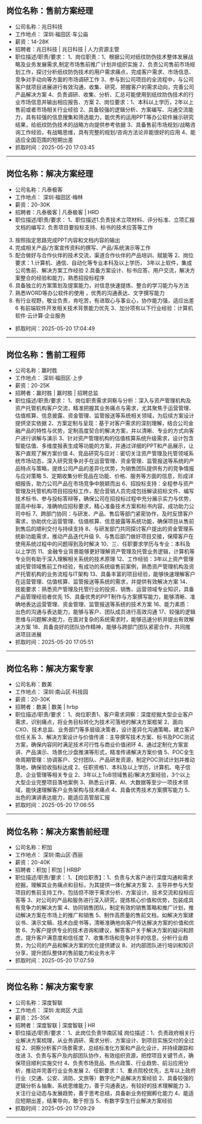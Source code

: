 ## 岗位名称：售前方案经理
- 公司名称：兆日科技
- 工作地点： 深圳·福田区·车公庙 
- 薪资：14-28K
- 招聘者：兆日科技 | 兆日科技 | 人力资源主管
- 职位描述/职责/要求：
1、岗位职责：1、根据公司对纸纹防伪技术整体发展战略及业务发展需求,制定市场售前推广计划并组织实施
2、负责公司售前市场规划工作，探讨分析纸纹防伪技术的用户需求痛点，完成客户需求、市场信息、竞争对手动向等方面的市场调研工作
3、参与到公司项目的全流程中，与公司客户就项目进展进行有效沟通，收集、研究、把握客户的需求动向，完善公司产品解决方案
4、负责调研、收集、分析、汇总可能使用到纸纹防伪技术的行业市场信息并输出相应报告、方案
2、岗位要求：1、本科以上学历，2年以上售前或者市场相关行业经验
2、具备较强的逻辑分析、方案编写、沟通交流能力，具有较强的信息搜集和筛选能力，能优秀的运用PPT等办公软件展示研究结果，给纸纹防伪技术的战略方向提供参考依据
3、具备售前市场规划/战略咨询工作经验，有战略思维，具有完整的规划/咨询方法论并能很好的应用
4、能适应全国范围的短期出差
- 抓取时间：2025-05-20 17:03:45
---

## 岗位名称：解决方案经理
- 公司名称：凡泰极客
- 工作地点： 深圳·福田区·梅林 
- 薪资：20-30K
- 招聘者：凡泰极客 | 凡泰极客 | HRD
- 职位描述/职责/要求：
1、职位描述1.负责技术立项材料、评分标准、立项汇报文档的编写2. 负责项目要投标支持、标书的技术应答等工作
3. 按照指定思路完成PPT内容和文档内容的输出
4. 完成相关产品/方案宣传资料的撰写、产品/系统演示等工作
5. 配合做好与合作伙伴的技术交流，渠道合作伙伴的产品培训、赋能等
2、岗位要求：1.计算机、通信、自动化等专业本科及以上学历， 3年以上软件，集成公司售前、解决方案工作经验
2.具备方案设计、标书应答、用户交流，解决方案整合的经验和能力，熟悉招投标程序
3. 具备独立的方案策划及提案能力，对信息快速提炼、整合的学习能力与方法
4. 熟悉WORD等办公软件的使用 ，优秀的沟通表达、文字撰写能力
5. 有行业视野，敬业负责，肯吃苦，有进取心与事业心，协作能力强，适应出差6 有前端软件开发相关技术背景能力优先
3、加分项有以下行业经验：计算机软件·云计算·企业服务
- 抓取时间：2025-05-20 17:04:49
---

## 岗位名称：售前工程师
- 公司名称：赢时胜
- 工作地点： 深圳·福田区·上步 
- 薪资：20-25K
- 招聘者：赢时胜 | 赢时胜 | 招聘总监
- 职位描述/职责/要求：
1、‌岗位职责‌‌需求洞察与分析‌：深入与资产管理机构及资产托管机构客户交流，精准把握其业务痛点与需求，尤其聚焦于运营管理、估值核算、信息披露、资金管理、监管报送等系统相关领域，为后续方案设计提供坚实依据
2、‌方案定制与呈现‌：基于对客户需求的深刻理解，结合公司金融产品的特性与优势，定制高度契合的解决方案，并以清晰、专业的方式向客户进行讲解与演示
3、针对资产管理机构的估值核算系统升级需求，设计包含智能估值、多维度报表生成等功能的方案，并通过详细的PPT和产品展示，让客户直观了解方案价值
4、‌竞品研究与应对‌：密切关注资产管理及托管领域系统市场动态，深入研究竞争对手在运营管理、资金管理、监管报送等系统的产品特点与策略，提炼公司产品的差异化优势，为销售团队提供有力的竞争情报与应对策略
5、定期收集分析竞品在功能、价格、服务等方面的信息，形成详细报告，助力公司产品在市场竞争中脱颖而出
6、‌招投标支持‌：全程参与资产管理及托管机构项目招投标工作，配合营销人员完成包括解读招标文件、编写技术标书、参与投标答辩等，确保公司在招投标过程中充分展示实力与优势，提高中标率，准确响应招标要求，精心准备技术方案和标书内容，成功助力公司中标
7、‌跨部门协同‌：与研发、产品、售后等部门紧密协作，及时反馈客户需求，协助优化运营管理、估值核算、信息披露等系统功能，确保项目从售前到售后的顺利交付与持续支持
8、与研发部门共同探讨客户提出的资金管理系统新功能需求，推动产品迭代升级
9、与售后部门做好项目交接，保障客户在使用系统过程中的问题得到及时解决
10、‌三、任职要求‌‌学历与专业‌：本科及以上学历
11、金融专业背景能够更好理解资产管理及托管业务逻辑，计算机等专业则有助于深入理解相关系统的技术原理
12、‌工作经验‌：3年以上资产管理或托管领域售前工作经验，有成功的系统级售前案例，熟悉资产管理机构及资产托管机构的业务流程与IT架构
13、具备丰富的项目经验，能够快速理解客户在运营管理、估值核算、监管报送等系统的需求，并提供有效解决方案
14、‌技能要求‌：熟悉资产管理及托管行业的投资、销售、运营领域专业知识，具备产品管理经验者优先
15、具备优秀的PPT制作与方案撰写能力，能够清晰、准确地表达运营管理、资金管理、监管报送等系统的技术方案
16、‌能力素质‌：出色的沟通与表达能力，能够与客户、团队成员进行高效沟通
17、较强的逻辑思维与问题解决能力，在面对复杂的系统需求时，能够迅速分析并提出有效解决方案
18、具备良好的团队协作精神，能够与跨部门团队紧密合作，共同推进项目进展
- 抓取时间：2025-05-20 17:05:51
---

## 岗位名称：解决方案专家
- 公司名称：数美
- 工作地点： 深圳·南山区·科技园 
- 薪资：20-30K
- 招聘者：数美 | 数美 | hrbp
- 职位描述/职责/要求：
1、岗位职责1、客户需求洞察：深度挖掘大型企业客户需求，识别痛点，将业务目标转化为技术可落地的解决方案框架
2、面向CXO、技术总监、业务部门等多层级决策者，设计差异化沟通策略，建立客户信任关系
3、解决方案设计与价值传递：主导撰写技术方案、标书及POC测试方案，确保内容同时满足技术可行性与商业价值闭环
4、通过定制化方案宣讲、产品演示、场景化沙盘推演等形式，精准传递解决方案价值
5、POC全生命周期管理：协调客户、交付团队、产品研发资源，制定POC测试计划并推动落地，确保验收指标达成
2、任职资格1、本科及以上学历，计算机、电子信息、企业管理等相关专业
2、3年以上ToB领域售前/解决方案经验，3个以上大型企业完整项目落地案例
3、熟悉云计算、AI、大数据等至少一项技术领域，能快速理解客户业务架构与技术痛点
4、具备优秀技术方案撰写能力
5、出色的演讲表达能力，能适应高管层汇报
- 抓取时间：2025-05-20 17:06:55
---

## 岗位名称：解决方案售前经理
- 公司名称：积加
- 工作地点： 深圳·南山区·西丽 
- 薪资：20-40K
- 招聘者：积加 | 积加 | HRBP
- 职位描述/职责/要求：
1、【岗位职责】：1、负责与大客户进行深度沟通和需求挖掘，理解其业务痛点和目标，为其提供一体化解决方案
2、主导并参与大型项目的售前支持工作，包括但不限于需求分析、方案设计、技术交流和投标应答等
3、对公司的产品和服务进行深入研究，提炼核心价值和优势，包装成具有竞争力的解决方案
4、协同销售团队，制定有效的销售策略和推广计划，推动解决方案在市场上的推广和销售
5、制作高质量的售前文档，如解决方案建议书、演示文稿、技术白皮书等，清晰准确地向客户传达解决方案的价值和优势
6、为客户提供专业的技术咨询和建议，解答客户关于解决方案的疑问和顾虑，提升客户满意度和信任度
7、收集市场和竞争对手的信息，分析行业趋势，为公司的产品和解决方案的优化提供建议
8、对内部团队进行培训和知识分享，提升团队整体的售前能力和业务水平
- 抓取时间：2025-05-20 17:07:59
---

## 岗位名称：解决方案专家
- 公司名称：深度智联
- 工作地点： 深圳·龙岗区·大运 
- 薪资：25-35K
- 招聘者：深度智联 | 深度智联 | HR
- 职位描述/职责/要求：
1、此岗位负责华南区域 岗位描述：1、负责政府相关行业解决方案梳理，从业务调研、需求分析、方案设计、到项目实施交付的全过程
2、洞察分析客户场景需求，总结标准化方案和产品化设计，并持续跟踪和改进
3、负责与客户及内部团队协作，有效组织资源，把控项目关键节点，确保项目顺利实施交付
4、负责市场竞品、热点政策、行业趋势、前沿应用分析，推动并完善行业业务发展
2、任职要求：1、重点院校优先，五年以上政府行业（交通、公安、消防、文旅等）数字化产品解决方案经验
2、具备较强的逻辑分析＆抽象、系统思维能力，善于沟通表达，有较好的技术理解能力
3、关注行业动态与发展趋势，善于思考总结，具备新业务挖掘孵化能力
4、能适应短期出差，结果导向，敢于担当
5、有数字孪生行业解决方案经验
- 抓取时间：2025-05-20 17:09:29
---

